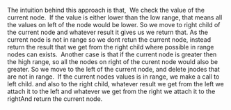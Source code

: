 The intuition behind this approach is that,
​
We check the value of the current node.
​
If the value is either lower than the low range, that means all the values on left of the node would be lower. So we move to right child of the current node and whatever result it gives us we return that.
As the current node is not in range so we dont retun the current node, instead return the result that we get from the right child where possible in range nodes can exists.
​
Another case is that if the current node is greater then the high range, so all the nodes on right of the curent node would also be greater.
So we move to the left of the current node, and delete jnodes that are not in range.
​
If the current nodes values is in range, we make a call to left child.
and also to the right child,
whatever result we get from the left we attach it to the left and whatever we get from the right we attach it to the rightAnd return the current node.